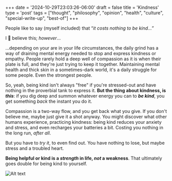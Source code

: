 +++
date = '2024-10-29T23:03:26-06:00'
draft = false
title = 'Kindness'
type = 'post'
tags = ["thought", "philosophy", "opinion", "health", "culture", "special-write-up", "best-of"]
+++

People like to say (myself included) that “<i>it costs nothing to be kind...”</i> <br /> 

I 💯 believe this; *however*... <br />

...depending on your are in your life circumstances, the daily grind has a way of draining mental energy needed to stop and express kindness or empathy. People rarely hold a deep well of compassion as it is when their plate is full, and they're just trying to keep it together. Maintaining mental health and thick skin in a sometimes-dark world, it's a daily struggle for some people. Even the strongest people. <br />

So, yeah, being kind isn't always "free" if you're stressed-out and have nothing in the proverbial tank to express it. **But the thing about kindness, is** ***this***: if you dig deep and summon whatever energy you can to ***be kind***, you get something *back* the instant you do it. <br />

Compassion is a two-way flow, and you get back what you give. If you don't believe me, maybe just give it a shot anyway.  You might discover what other humans experience, practicing kindness: being kind reduces your anxiety and stress, and even recharges your batteries a bit. Costing you nothing in the long run, *after all*.  <br />

But you have to *try it*, to even find out. You have nothing to lose, but maybe stress and a troubled heart.  <br />

**Being helpful or kind is a ***strength*** in life, *not* a weakness**. That ultimately goes double for being kind to yourself.

<div>
  <img src="https://julianwest.me/Blog/posts/images/robin-williams.jpg" alt="Alt text">
</div> 
